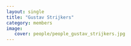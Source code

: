 ```yaml
---
layout: single
title: "Gustav Strijkers"
category: members
image:
   cover: people/people_gustav_strijkers.jpg
---
```


